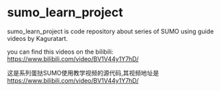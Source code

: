 # sumo_learn_project
 sumo_learn_project is code repository about series of SUMO using guide videos by Kaguratart.

 you can find this videos on the bilibili: https://www.bilibili.com/video/BV1V44y1Y7hD/

这是系列蛋挞SUMO使用教学视频的源代码,其视频地址是 https://www.bilibili.com/video/BV1V44y1Y7hD/